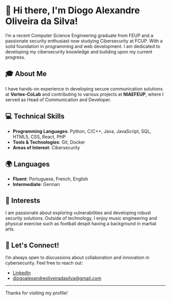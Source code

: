 # 👋 Hi there, I'm Diogo Alexandre Oliveira da Silva!

I’m a recent Computer Science Engineering graduate from FEUP and a passionate security enthusiast now studying Cibersecurity at FCUP. With a solid foundation in programming and web development. I am dedicated to developing my cibersecurity knowledge and building upon my current progress.

## 🎓 About Me

I have hands-on experience in developing secure communication solutions at **Vortex-CoLab** and contributing to various projects at **NIAEFEUP**, where I served as Head of Communication and Developer.

## 💻 Technical Skills

- **Programming Languages**: Python, C/C++, Java, JavaScript, SQL, HTML5, CSS, React, PHP
- **Tools & Technologies**: Git, Docker
- **Areas of Interest**: Cibersecurity

## 🌍 Languages

- **Fluent**: Portuguese, French, English
- **Intermediate**: German

## 🎯 Interests

I am passionate about exploring vulnerabilities and developing robust security solutions. Outside of technology, I enjoy music engineering and physical exercise such as football despit having a background in martial arts.

## 🤝 Let's Connect!

I’m always open to discussions about collaboration and innovation in cybersecurity. Feel free to reach out:

- [LinkedIn](https://www.linkedin.com/in/diogoalexandreoliveiradasilva/)
- diogoalexandreoliveiradasilva@gmail.com

---

Thanks for visiting my profile!

